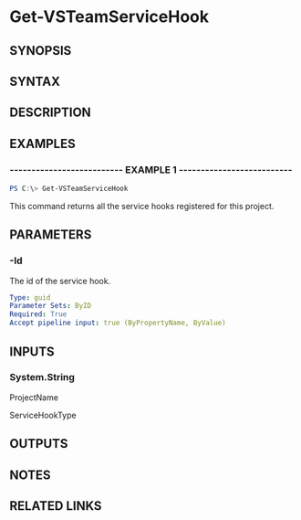 <!-- #include "./common/header.md" -->

# Get-VSTeamServiceHook

## SYNOPSIS

<!-- #include "./synopsis/Get-VSTeamServiceHook.md" -->

## SYNTAX

## DESCRIPTION

<!-- #include "./synopsis/Get-VSTeamServiceHook.md" -->

## EXAMPLES

### -------------------------- EXAMPLE 1 --------------------------

```PowerShell
PS C:\> Get-VSTeamServiceHook
```

This command returns all the service hooks registered for this project.

## PARAMETERS

### -Id

The id of the service hook.

```yaml
Type: guid
Parameter Sets: ByID
Required: True
Accept pipeline input: true (ByPropertyName, ByValue)
```

## INPUTS

### System.String

ProjectName

ServiceHookType

## OUTPUTS

## NOTES

## RELATED LINKS